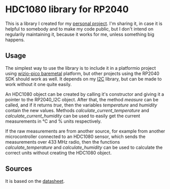# HDC1080 library for RP2040

This is a library I created for my [personal project](https://github.com/skylordants/Pico_receiver). I'm sharing it, in case it is helpful to somebody and to make my code public, but I don't intend on regularily maintaining it, because it works for me, unless something big happens.

## Usage
The simplest way to use the library is to include it in a platformio project using [wizio-pico baremetal](https://github.com/Wiz-IO/wizio-pico) platform, but other projects using the RP2040 SDK should work as well. It depends on my [I2C](https://github.com/skylordants/rp2040_i2c) library, but can be made to work without it one quite easily.

An HDC1080 object can be created by calling it's constructor and giving it a pointer to the RP2040_I2C object. After that, the method *measure* can be called, and if it returns *true*, then the variables *temperature* and *humidity* contain the new values. Methods *calculate_current_temperature* and *calculate_current_humidity* can be used to easily get the current measurements in °C and % units respectively.

If the raw measurements are from another source, for example from another microcontroller connected to an HDC1080 sensor, which sends the measurements over 433 MHz radio, then the functions *calculate_temperature* and *calculate_humidity* can be used to calculate the correct units without creating the HDC1080 object.

## Sources
It is based on the [datasheet](https://www.ti.com/lit/ds/symlink/hdc1080.pdf).